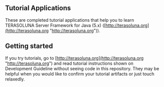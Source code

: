 ## Tutorial Applications
These are completed tutorial applications that help you to learn TERASOLUNA Server Framework for Java (5.x) ([http://terasoluna.org](http://terasoluna.org "http://terasoluna.org")).

## Getting started
If you try tutorials, go to [http://terasoluna.org](http://terasoluna.org "http://terasoluna.org") and read tutorial instructions shown on Development Guideline without seeing code in this repository.
They may be helpful when you would like to confirm your tutorial artifacts or just touch relaxedly.
